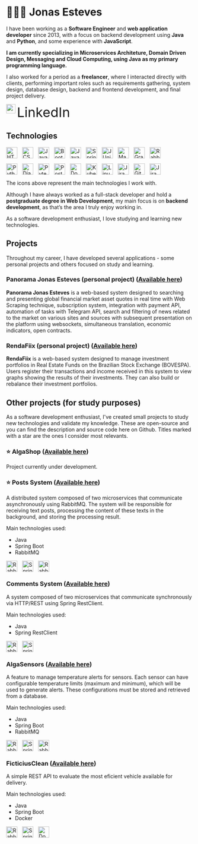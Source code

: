 # 👨🏼‍💻 Jonas Esteves

I have been working as a **Software Engineer** and **web application developer** since 2013, with a focus on backend development using **Java** and **Python**, and some experience with **JavaScript**.

**I am currently specializing in Microservices Architeture, Domain Driven Design, Messaging and Cloud Computing, using Java as my primary programming language.**

I also worked for a period as a **freelancer**, where I interacted directly with clients, performing important roles such as requirements gathering, system design, database design, backend and frontend development, and final project delivery.

<a href="https://www.linkedin.com/in/seu-usuario/" target="_blank" style="text-decoration:none;">
  <img src="https://cdn.jsdelivr.net/gh/devicons/devicon/icons/linkedin/linkedin-original.svg" width="25" style="vertical-align:top;"/> <span style="font-size:36px;">LinkedIn</span>
</a>

## Technologies

<img
    align="left"
    title="HTML5"
    width="30px"
    style="padding-right: 10px;"
    src="https://cdn.jsdelivr.net/gh/devicons/devicon@latest/icons/html5/html5-original.svg" />

<img
    align="left"
    title="CSS3"
    width="30px"
    style="padding-right: 10px;"
    src="https://cdn.jsdelivr.net/gh/devicons/devicon@latest/icons/css3/css3-original.svg" />
    
<img
    align="left"
    title="Javascript"
    width="30px"
    style="padding-right: 10px;"
    src="https://cdn.jsdelivr.net/gh/devicons/devicon@latest/icons/javascript/javascript-original.svg" />

<img
    align="left"
    title="Bootstrap"
    width="30px"
    style="padding-right: 10px;"
    src="https://cdn.jsdelivr.net/gh/devicons/devicon@latest/icons/bootstrap/bootstrap-original.svg" />

<img
    align="left"
    title="Java"
    width="30px"
    style="padding-right: 10px;"
    src="https://cdn.jsdelivr.net/gh/devicons/devicon@latest/icons/java/java-original.svg" />

<img
    align="left"
    title="Spring Framework"
    width="30px"
    style="padding-right: 10px;"
    src="https://cdn.jsdelivr.net/gh/devicons/devicon@latest/icons/spring/spring-original.svg" />

<img
    align="left"
    title="JUnit"
    width="30px"
    style="padding-right: 10px;"
    src="https://cdn.jsdelivr.net/gh/devicons/devicon@latest/icons/junit/junit-original.svg" />

<img
    align="left"
    title="Maven"
    width="30px"
    style="padding-right: 10px;"
    src="https://cdn.jsdelivr.net/gh/devicons/devicon@latest/icons/maven/maven-original.svg" />

<img
    align="left"
    title="Gradle"
    width="30px"
    style="padding-right: 10px;"
    src="https://cdn.jsdelivr.net/gh/devicons/devicon@latest/icons/gradle/gradle-original.svg" />

<img
    title="RabbitMQ"
    width="30px"
    style="padding-right: 10px;"
    src="https://cdn.jsdelivr.net/gh/devicons/devicon@latest/icons/rabbitmq/rabbitmq-original.svg" />

<img
    align="left"
    title="Python"
    width="30px"
    style="padding-right: 10px;"
    src="https://cdn.jsdelivr.net/gh/devicons/devicon@latest/icons/python/python-original.svg" />

<img
    align="left"
    title="Django"
    width="30px"
    style="padding-right: 10px;"
    src="https://cdn.jsdelivr.net/gh/devicons/devicon@latest/icons/django/django-plain.svg" />

<img
    align="left"
    title="Pytest"
    width="30px"
    style="padding-right: 10px;"
    src="https://cdn.jsdelivr.net/gh/devicons/devicon@latest/icons/pytest/pytest-original.svg" />

<img
    align="left"
    title="Postman"
    width="30px"
    style="padding-right: 10px;"
    src="https://cdn.jsdelivr.net/gh/devicons/devicon@latest/icons/postman/postman-original.svg" />

<img
    align="left"
    title="Docker"
    width="30px"
    style="padding-right: 10px;"
    src="https://cdn.jsdelivr.net/gh/devicons/devicon@latest/icons/docker/docker-original.svg" />

<img
    align="left"
    title="Kubernetes"
    width="30px"
    style="padding-right: 10px;"
    src="https://cdn.jsdelivr.net/gh/devicons/devicon@latest/icons/kubernetes/kubernetes-original.svg" />

<img
    align="left"
    title="Linux"
    width="30px"
    style="padding-right: 10px;"
    src="https://cdn.jsdelivr.net/gh/devicons/devicon@latest/icons/linux/linux-original.svg" />

<img
    align="left"
    title="Jira"
    width="30px"
    style="padding-right: 10px;"
    src="https://cdn.jsdelivr.net/gh/devicons/devicon@latest/icons/jira/jira-original.svg" />

<img
    align="left"
    title="Github"
    width="30px"
    style="padding-right: 10px;"
    src="https://cdn.jsdelivr.net/gh/devicons/devicon@latest/icons/github/github-original.svg" />

<img
    title="Jira"
    width="30px"
    style="padding-right: 10px;"
    src="https://cdn.jsdelivr.net/gh/devicons/devicon@latest/icons/jetbrains/jetbrains-original.svg" />


The icons above represent the main technologies I work with.

Although I have always worked as a full-stack developer and hold a **postgraduate degree in Web Development**, my main focus is on **backend development**, as that’s the area I truly enjoy working in.

As a software development enthusiast, I love studying and learning new technologies.


## Projects

Throughout my career, I have developed several applications - some personal projects and others focused on study and learning.


### Panorama Jonas Esteves (personal project) ([Available here](https://jonasesteves.com))

**Panorama Jonas Esteves** is a web-based system designed to searching and presenting global financial market asset quotes in real time with Web Scraping technique, subscription system, integration with payment API, automation of tasks with Telegram API, search and filtering of news related to the market on various sites and sources with subsequent presentation on the platform using websockets, simultaneous translation, economic indicators, open contracts.

### RendaFiix (personal project) ([Available here](https://rendafiix.com.br))

**RendaFiix** is a web-based system designed to manage investment portfolios in Real Estate Funds on the Brazilian Stock Exchange (BOVESPA). Users register their transactions and income received in this system to view graphs showing the results of their investments. They can also build or rebalance their investment portfolios.


## Other projects (for study purposes)

As a software development enthusiast, I've created small projects to study new technologies and validate my knowledge. These are open-source and you can find the description and source code here on Github. Titles marked with a star are the ones I consider most relevants.


### ⭐️ AlgaShop ([Available here](https://github.com/jonasesteves/algashop-meta))

Project currently under development.

### ⭐️ Posts System ([Available here](https://github.com/jonasesteves/posts-meta))

A distributed system composed of two microservices that communicate asynchronously using RabbitMQ. The system will be responsible for receiving text posts, processing the content of these texts in the background, and storing the processing result.

Main technologies used:
- Java
- Spring Boot
- RabbitMQ

<img
    align="left"
    title="RabbitMQ"
    width="30px"
    style="padding-right: 10px;"
    src="https://cdn.jsdelivr.net/gh/devicons/devicon@latest/icons/java/java-original.svg" />

<img
    align="left"
    title="Spring Framework"
    width="30px"
    style="padding-right: 10px;"
    src="https://cdn.jsdelivr.net/gh/devicons/devicon@latest/icons/spring/spring-original.svg" />

<img
    title="RabbitMQ"
    width="30px"
    style="padding-right: 10px;"
    src="https://cdn.jsdelivr.net/gh/devicons/devicon@latest/icons/rabbitmq/rabbitmq-original.svg" />


### Comments System ([Available here](https://github.com/jonasesteves/comments-system-meta))

A system composed of two microservices that communicate synchronously via HTTP/REST using Spring RestClient.

Main technologies used:
- Java
- Spring RestClient

<img
    align="left"
    title="RabbitMQ"
    width="30px"
    style="padding-right: 10px;"
    src="https://cdn.jsdelivr.net/gh/devicons/devicon@latest/icons/java/java-original.svg" />

<img
    title="Spring Framework"
    width="30px"
    style="padding-right: 10px;"
    src="https://cdn.jsdelivr.net/gh/devicons/devicon@latest/icons/spring/spring-original.svg" />


### AlgaSensors ([Available here](https://github.com/jonasesteves/ems-algasensors-meta))

A feature to manage temperature alerts for sensors. Each sensor can have configurable temperature limits (maximum and minimum), which will be used to generate alerts.
These configurations must be stored and retrieved from a database.

Main technologies used:
- Java
- Spring Boot
- RabbitMQ

<img
    align="left"
    title="RabbitMQ"
    width="30px"
    style="padding-right: 10px;"
    src="https://cdn.jsdelivr.net/gh/devicons/devicon@latest/icons/java/java-original.svg" />

<img
    align="left"
    title="Spring Framework"
    width="30px"
    style="padding-right: 10px;"
    src="https://cdn.jsdelivr.net/gh/devicons/devicon@latest/icons/spring/spring-original.svg" />

<img
    title="RabbitMQ"
    width="30px"
    style="padding-right: 10px;"
    src="https://cdn.jsdelivr.net/gh/devicons/devicon@latest/icons/rabbitmq/rabbitmq-original.svg" />


### FicticiusClean ([Available here](https://github.com/jonasesteves/ficticiusclean))

A simple REST API to evaluate the most eficient vehicle available for delivery.

Main technologies used:
- Java
- Spring Boot
- Docker

<img
    align="left"
    title="RabbitMQ"
    width="30px"
    style="padding-right: 10px;"
    src="https://cdn.jsdelivr.net/gh/devicons/devicon@latest/icons/java/java-original.svg" />

<img
    align="left"
    title="Spring Framework"
    width="30px"
    style="padding-right: 10px;"
    src="https://cdn.jsdelivr.net/gh/devicons/devicon@latest/icons/spring/spring-original.svg" />

<img
    title="Docker"
    width="30px"
    style="padding-right: 10px;"
    src="https://cdn.jsdelivr.net/gh/devicons/devicon@latest/icons/docker/docker-original.svg" />

